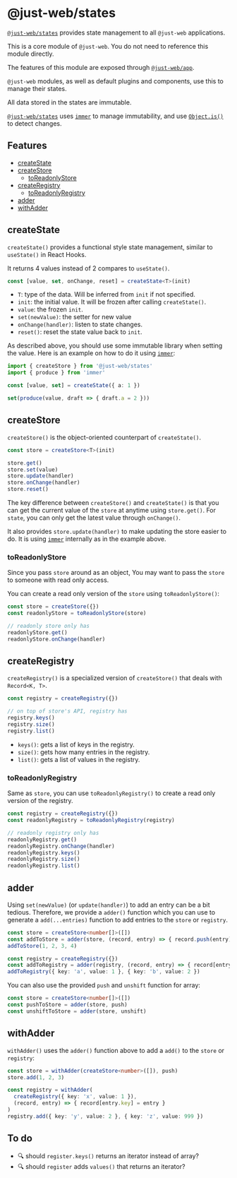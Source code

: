 # @just-web/states <!-- omit in toc -->

[`@just-web/states`] provides state management to all `@just-web` applications.

This is a core module of `@just-web`.
You do not need to reference this module directly.

The features of this module are exposed through [`@just-web/app`].

`@just-web` modules, as well as default plugins and components,
use this to manage their states.

All data stored in the states are immutable.

[`@just-web/states`] uses [`immer`] to manage immutability,
and use [`Object.is()`] to detect changes.

## Features <!-- omit in toc -->

- [createState](#createstate)
- [createStore](#createstore)
  - [toReadonlyStore](#toreadonlystore)
- [createRegistry](#createregistry)
  - [toReadonlyRegistry](#toreadonlyregistry)
- [adder](#adder)
- [withAdder](#withadder)

## createState

`createState()` provides a functional style state management,
similar to `useState()` in React Hooks.

It returns 4 values instead of 2 compares to `useState()`.

```ts
const [value, set, onChange, reset] = createState<T>(init)
```

- `T`: type of the data. Will be inferred from `init` if not specified.
- `init`: the initial value. It will be frozen after calling `createState()`.
- `value`: the frozen `init`.
- `set(newValue)`: the setter for new value
- `onChange(handler)`: listen to state changes.
- `reset()`: reset the state value back to `init`.

As described above, you should use some immutable library when setting the value.
Here is an example on how to do it using [`immer`]:

```ts
import { createStore } from '@just-web/states'
import { produce } from 'immer'

const [value, set] = createState({ a: 1 })

set(produce(value, draft => { draft.a = 2 }))
```

## createStore

`createStore()` is the object-oriented counterpart of `createState()`.

```ts
const store = createStore<T>(init)

store.get()
store.set(value)
store.update(handler)
store.onChange(handler)
store.reset()
```

The key difference between `createStore()` and `createState()` is that you can get the current value of the `store` at anytime using `store.get()`.
For `state`, you can only get the latest value through `onChange()`.

It also provides `store.update(handler)` to make updating the store easier to do.
It is using [`immer`] internally as in the example above.

### toReadonlyStore

Since you pass `store` around as an object,
You may want to pass the `store` to someone with read only access.

You can create a read only version of the `store` using `toReadonlyStore()`:

```ts
const store = createStore({})
const readonlyStore = toReadonlyStore(store)

// readonly store only has
readonlyStore.get()
readonlyStore.onChange(handler)
```

## createRegistry

`createRegistry()` is a specialized version of `createStore()` that deals with `Record<K, T>`.

```ts
const registry = createRegistry({})

// on top of store's API, registry has
registry.keys()
registry.size()
registry.list()
```

- `keys()`: gets a list of keys in the registry.
- `size()`: gets how many entries in the registry.
- `list()`: gets a list of values in the registry.

### toReadonlyRegistry

Same as `store`,
you can use `toReadonlyRegistry()` to create a read only version of the registry.

```ts
const registry = createRegistry({})
const readonlyRegistry = toReadonlyRegistry(registry)

// readonly registry only has
readonlyRegistry.get()
readonlyRegistry.onChange(handler)
readonlyRegistry.keys()
readonlyRegistry.size()
readonlyRegistry.list()
```

## adder

Using `set(newValue)` (or `update(handler)`) to add an entry can be a bit tedious.
Therefore, we provide a `adder()` function which you can use to generate a `add(...entries)` function to add entries to the `store` or `registry`.

```ts
const store = createStore<number[]>([])
const addToStore = adder(store, (record, entry) => { record.push(entry) })
addToStore(1, 2, 3, 4)

const registry = createRegistry({})
const addToRegistry = adder(registry, (record, entry) => { record[entry.key] = entry })
addToRegistry({ key: 'a', value: 1 }, { key: 'b', value: 2 })
```

You can also use the provided `push` and `unshift` function for array:

```ts
const store = createStore<number[]>([])
const pushToStore = adder(store, push)
const unshiftToStore = adder(store, unshift)
```

## withAdder

`withAdder()` uses the `adder()` function above to add a `add()` to the `store` or `registry`:

```ts
const store = withAdder(createStore<number>([]), push)
store.add(1, 2, 3)

const registry = withAdder(
  createRegistry({ key: 'x', value: 1 }),
  (record, entry) => { record[entry.key] = entry }
)
registry.add({ key: 'y', value: 2 }, { key: 'z', value: 999 })
```

## To do <!-- omit in toc -->

- 🔍 should `register.keys()` returns an iterator instead of array?
- 🔍 should `register` adds `values()` that returns an iterator?

[`@just-web/app`]: https://github.com/justland/just-web/tree/main/frameworks/app
[`@just-web/states`]: https://github.com/justland/just-web/tree/main/frameworks/states
[`immer`]: https://github.com/immerjs/immer
[`Object.is()`]: https://www.jstips.co/en/javascript/why-you-should-use-Object.is()-in-equality-comparison/
